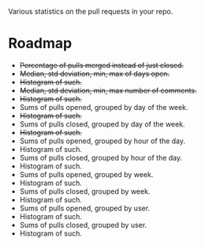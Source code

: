 Various statistics on the pull requests in your repo.

# Roadmap

* ~~Percentage of pulls merged instead of just closed.~~
* ~~Median, std deviation, min, max of days open.~~
* ~~Histogram of such.~~
* ~~Median, std deviation, min, max number of comments.~~
* ~~Histogram of such.~~
* Sums of pulls opened, grouped by day of the week.
* ~~Histogram of such.~~
* Sums of pulls closed, grouped by day of the week.
* ~~Histogram of such.~~
* Sums of pulls opened, grouped by hour of the day.
* Histogram of such.
* Sums of pulls closed, grouped by hour of the day.
* Histogram of such.
* Sums of pulls opened, grouped by week.
* Histogram of such.
* Sums of pulls closed, grouped by week.
* Histogram of such.
* Sums of pulls opened, grouped by user.
* Histogram of such.
* Sums of pulls closed, grouped by user.
* Histogram of such.

